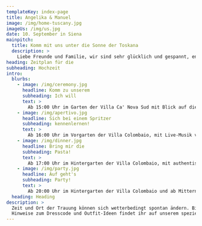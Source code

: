 ```yaml
---
templateKey: index-page
title: Angelika & Manuel
image: /img/home-tuscany.jpg
imageUs: /img/us.jpg
date: 10. September in Siena
mainpitch:
  title: Komm mit uns unter die Sonne der Toskana
  description: >
    Liebe Freunde und Familie, wir sind sehr glücklich und gespannt, endlich zu heiraten und euch alle in der Toskana dabei zu haben, wenn wir uns das Ja-Wort geben. Als internationales Paar können wir nur eine noch internationalere Party organisieren, also macht euch auf viel Wein, Spaß und einfach eine tolle Zeit bereit. Auf dieser Website findet ihr alle Infos und Updates zu unserem großen Tag, also checkt sie gerne mal aus. 🥳
heading: Zeitplan für die
subheading: Hochzeit
intro:
  blurbs:
    - image: /img/ceremony.jpg
      headline: Komm zu unserem
      subheading: Ich will
      text: >
        Ab 15:00 Uhr im Garten der Villa Ca' Nova Sud mit Blick auf die mittelalterliche Stadt Siena.
    - image: /img/apertivo.jpg
      headline: Sich bei einem Spritzer
      subheading: kennenlernen!
      text: >
        Ab 16:00 Uhr im Vorgarten der Villa Colombaio, mit Live-Musik von der wunderbaren <a href="https://www.instagram.com/gisellazambito" target="_blank">Gisella Zambito</a>.
    - image: /img/dinner.jpg
      headline: Bring mir die
      subheading: Pasta!
      text: >
        Ab 17:00 Uhr im Hintergarten der Villa Colombaio, mit authentischer toskanischer Küche von <a href="https://www.lauroracatering.it/" target="_blank"> L'Aurora Catering</a>.
    - image: /img/party.jpg
      headline: Auf geht's
      subheading: Party!
      text: >
        Ab 20:00 Uhr im Hintergarten der Villa Colombaio und ab Mitternacht im Innenraum der Villa Colombaio..
  heading: Heading
description: >
  Zeit und Ort der Trauung können sich wetterbedingt spontan ändern. Bitte prüft daher auf der Website, ob es Änderungen gibt.<br> 
  Hinweise zum Dresscode und Outfit-Ideen findet ihr auf unserem speziellen <a href="https://pin.it/1mYdkGt" target="_blank"> Pinterest Board</a> 🕺 💃.
---
```

